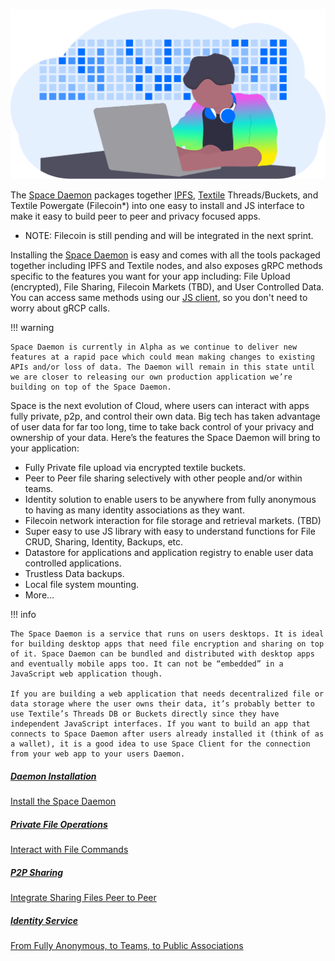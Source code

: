 ![](imgs/hero.png)

The [Space Daemon](https://github.com/FleekHQ/space-daemon) packages together [IPFS](https://ipfs.io/), [Textile](https://textile.io/) Threads/Buckets, and Textile Powergate (Filecoin*) into one easy to install and JS interface to make it easy to build peer to peer and  privacy focused apps.

* NOTE: Filecoin is still pending and will be integrated in the next sprint.

Installing the [Space Daemon](https://github.com/FleekHQ/space-daemon) is easy and comes with all the tools packaged together including IPFS and Textile nodes, and also exposes gRPC methods specific to the features you want for your app including: File Upload (encrypted), File Sharing, Filecoin Markets (TBD), and User Controlled Data. You can access same methods using our [JS client](https://github.com/FleekHQ/space-client), so you don't need to worry about gRCP calls.

!!! warning

    Space Daemon is currently in Alpha as we continue to deliver new features at a rapid pace which could mean making changes to existing APIs and/or loss of data. The Daemon will remain in this state until we are closer to releasing our own production application we’re building on top of the Space Daemon.

Space is the next evolution of Cloud, where users can interact with apps fully private, p2p, and control their own data. Big tech has taken advantage of user data for far too long, time to take back control of your privacy and ownership of your data. Here’s the features the Space Daemon will bring to your application:

- Fully Private file upload via encrypted textile buckets.
- Peer to Peer file sharing selectively with other people and/or within teams.
- Identity solution to enable users to be anywhere from fully anonymous to having as many identity associations as they want.
- Filecoin network interaction for file storage and retrieval markets. (TBD)
- Super easy to use JS library with easy to understand functions for File CRUD, Sharing, Identity, Backups, etc.
- Datastore for applications and application registry to enable user data controlled applications.
- Trustless Data backups.
- Local file system mounting.
- More...


!!! info

    The Space Daemon is a service that runs on users desktops. It is ideal for building desktop apps that need file encryption and sharing on top of it. Space Daemon can be bundled and distributed with desktop apps and eventually mobile apps too. It can not be “embedded” in a JavaScript web application though.

    If you are building a web application that needs decentralized file or data storage where the user owns their data, it’s probably better to use Textile’s Threads DB or Buckets directly since they have independent JavaScript interfaces. If you want to build an app that connects to Space Daemon after users already installed it (think of as a wallet), it is a good idea to use Space Client for the connection from your web app to your users Daemon.

<div class="prev-boxes-list">
  <a href="../getting-started/#installation" class="prev-box">
    <h5>Daemon Installation</h5>
    <p>Install the Space Daemon</p>
  </a>
  <a href="../getting-started/#crud-operations" class="prev-box">
    <h5>Private File Operations</h5>
    <p>Interact with File Commands</p>
  </a>
  <a href="../getting-started/#p2p-sharing/" class="prev-box">
    <h5>P2P Sharing</h5>
    <p>Integrate Sharing Files Peer to Peer</p>
  </a>
  <a href="../getting-started/#identity/" class="prev-box">
    <h5>Identity Service</h5>
    <p>From Fully Anonymous, to Teams, to Public Associations</p>
  </a>
</div>